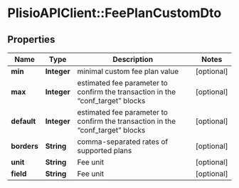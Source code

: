 # PlisioAPIClient::FeePlanCustomDto

## Properties
Name | Type | Description | Notes
------------ | ------------- | ------------- | -------------
**min** | **Integer** | minimal custom fee plan value | [optional] 
**max** | **Integer** | estimated fee parameter to confirm the transaction in the “conf_target” blocks | [optional] 
**default** | **Integer** | estimated fee parameter to confirm the transaction in the “conf_target” blocks | [optional] 
**borders** | **String** | comma-separated rates of supported plans | [optional] 
**unit** | **String** | Fee unit | [optional] 
**field** | **String** | Fee unit | [optional] 


